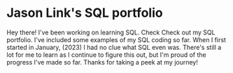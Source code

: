 # Jason Link's SQL portfolio

Hey there! I've been working on learning SQL. Check Check out my SQL portfolio. I've included some examples of my SQL coding so far. When I first started in January, (2023) I had no clue what SQL even was. There's still a lot for me to learn as I continue to figure this out, but I'm proud of the progress I've made so far. Thanks for taking a peek at my journey!
